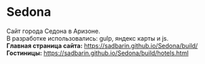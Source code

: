 # Sedona

Сайт города Седона в Аризоне.  
В разработке использовались: gulp, яндекс карты и js.  
**Главная страница сайта:** https://sadbarin.github.io/Sedona/build/  
**Гостиницы:** https://sadbarin.github.io/Sedona/build/hotels.html
